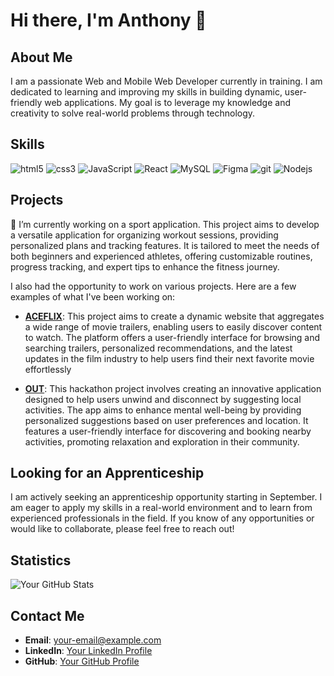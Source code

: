 # Hi there, I'm Anthony 👋

## About Me

I am a passionate Web and Mobile Web Developer currently in training. I am dedicated to learning and improving my skills in building dynamic, user-friendly web applications. My goal is to leverage my knowledge and creativity to solve real-world problems through technology.

## Skills

<p>
  <img alt="html5" src="https://img.shields.io/badge/-HTML5-E34F26?style=flat-square&logo=html5&logoColor=white" />
  <img alt="css3" src="https://img.shields.io/badge/-CSS3-264de4?style=flat-square&logo=css3&logoColor=white" />
  <img alt="JavaScript" src="https://img.shields.io/badge/-JavaScript-F0DB4F?style=flat-square&logo=JavaScript&logoColor=white" />
  <img alt="React" src="https://img.shields.io/badge/-React-45b8d8?style=flat-square&logo=react&logoColor=white" />
  <img alt="MySQL" src="https://img.shields.io/badge/-MySQL-F29111?style=flat-square&logo=MySQL&logoColor=white" />
  <img alt="Figma" src="https://img.shields.io/badge/-Figma-a259ff?style=flat-square&logo=Figma&logoColor=white" />
  <img alt="git" src="https://img.shields.io/badge/-Git-F14E32?style=flat-square&logo=git&logoColor=white" />
  <img alt="Nodejs" src="https://img.shields.io/badge/-Nodejs-44883e?style=flat-square&logo=Node.js&logoColor=white" />
</p>

## Projects

🔭 I’m currently working on a sport application. This project aims to develop a versatile application for organizing workout sessions, providing personalized plans and tracking features. It is tailored to meet the needs of both beginners and experienced athletes, offering customizable routines, progress tracking, and expert tips to enhance the fitness journey.

I also had the opportunity to work on various projects. Here are a few examples of what I've been working on:

- **[ACEFLIX]([link-to-project](https://aceflix-client.vercel.app/#haut-page))**: This project aims to create a dynamic website that aggregates a wide range of movie trailers, enabling users to easily discover content to watch. The platform offers a user-friendly interface for browsing and searching trailers, personalized recommendations, and the latest updates in the film industry to help users find their next favorite movie effortlessly
  
- **[OUT]([link-to-project](https://out-omega-dun.vercel.app/))**: This hackathon project involves creating an innovative application designed to help users unwind and disconnect by suggesting local activities. The app aims to enhance mental well-being by providing personalized suggestions based on user preferences and location. It features a user-friendly interface for discovering and booking nearby activities, promoting relaxation and exploration in their community.

## Looking for an Apprenticeship

I am actively seeking an apprenticeship opportunity starting in September. I am eager to apply my skills in a real-world environment and to learn from experienced professionals in the field. If you know of any opportunities or would like to collaborate, please feel free to reach out!

## Statistics

![Your GitHub Stats](https://github-readme-stats.vercel.app/api?username=WildAntho&show_icons=true&theme=radical)

## Contact Me

- **Email**: [your-email@example.com](mailto:your-email@example.com)
- **LinkedIn**: [Your LinkedIn Profile](https://www.linkedin.com/in/your-linkedin-profile)
- **GitHub**: [Your GitHub Profile](https://github.com/your-github-profile)

